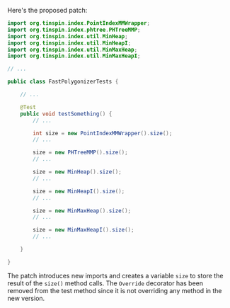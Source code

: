 Here's the proposed patch:
```java
import org.tinspin.index.PointIndexMMWrapper;
import org.tinspin.index.phtree.PHTreeMMP;
import org.tinspin.index.util.MinHeap;
import org.tinspin.index.util.MinHeapI;
import org.tinspin.index.util.MinMaxHeap;
import org.tinspin.index.util.MinMaxHeapI;

// ...

public class FastPolygonizerTests {

    // ...

    @Test
    public void testSomething() {
        // ...

        int size = new PointIndexMMWrapper().size();
        // ...

        size = new PHTreeMMP().size();
        // ...

        size = new MinHeap().size();
        // ...

        size = new MinHeapI().size();
        // ...

        size = new MinMaxHeap().size();
        // ...

        size = new MinMaxHeapI().size();
        // ...

    }

}
```
The patch introduces new imports and creates a variable `size` to store the result of the `size()` method calls. The `Override` decorator has been removed from the test method since it is not overriding any method in the new version.